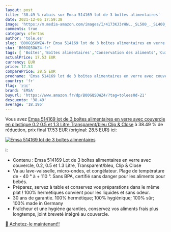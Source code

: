 ```yaml
---
layout: post
title: '38.49 % rabais sur Emsa 514169 lot de 3 boîtes alimentaires'
date: 2021-12-05 17:59:38
image: 'https://m.media-amazon.com/images/I/4173KJ3rHNL._SL500_._SL400_.jpg'
comments: true
category: ofertas
author: 'tole.es'
slug: 'B00GQSOWZ4-fr Emsa 514169 lot de 3 boîtes alimentaires en verre avec...'
sku: 'B00GQSOWZ4-fr'
tags: [ 'Boîtes','Boîtes alimentaires','Conservation des aliments','Cuisine et Maison','Rangement et organisation','Rangement et organisation de cuisine','emsa', ]
actualPrice: 17.53 EUR
currency: EUR
price: 17.53
comparePrice: 28.5 EUR
prodname: 'Emsa 514169 lot de 3 boîtes alimentaires en verre avec couvercle en plastique  0.2  0.5 et 1.3 Litre  Transparent/bleu  Clip & Close'
country: 'fr'
flag: '🇫🇷'
brand: 'EMSA'
buyurl: 'https://www.amazon.fr/dp/B00GQSOWZ4/?tag=tolees0d-21'
descuento: '38.49'
average: '18.195'
---
```


Vous avez [Emsa 514169 lot de 3 boîtes alimentaires en verre avec couvercle en plastique  0.2  0.5 et 1.3 Litre  Transparent/bleu  Clip & Close](https://www.amazon.fr/dp/B00GQSOWZ4/?tag=tolees0d-21)  à  38.49 % de réduction, prix final  17.53 EUR (original: 28.5 EUR) ici:

[![Emsa 514169 lot de 3 boîtes alimentaires](https://m.media-amazon.com/images/I/4173KJ3rHNL._SL500_._SL400_.jpg)](https://www.amazon.fr/dp/B00GQSOWZ4/?tag=tolees0d-21)

ℹ️:

- Contenu : Emsa 514169 Lot de 3 boîtes alimentaires en verre avec couvercle, 0.2, 0.5 et 1.3 Litre, Transparent/bleu, Clip & Close
- Va au lave-vaisselle, micro-ondes, et congélateur. Plage de température de - 40 ° à + 110 °. Sans BPA, certifié sans danger pour les aliments pour bébés.
- Préparez, servez à table et conservez vos préparations dans le même plat ! 100% hermétiques convient pour les liquides et sans odeur.
- 30 ans de garantie. 100% hermétique; 100% hygiénique; 100% sûr; 100% made in Germany
- Fraîcheur et une hygiène garanties, conservez vos aliments frais plus longtemps, joint breveté intégré au couvercle.

[🛒 Achetez-le maintenant!!](https://www.amazon.fr/dp/B00GQSOWZ4/?tag=tolees0d-21)
